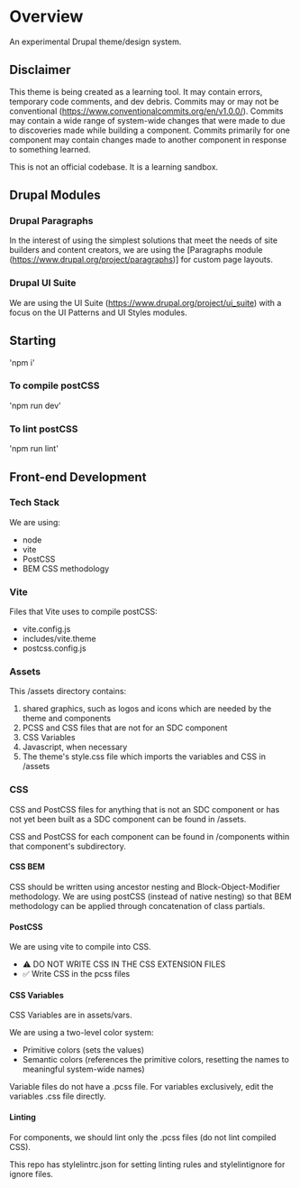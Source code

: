 # Overview

An experimental Drupal theme/design system.

## Disclaimer
This theme is being created as a learning tool. It may contain errors, temporary code comments, and dev debris. Commits may or may not be conventional (https://www.conventionalcommits.org/en/v1.0.0/). Commits may contain a wide range of system-wide changes that were made to due to discoveries made while building a component. Commits primarily for one component may contain changes made to another component in response to something learned.

This is not an official codebase. It is a learning sandbox.

## Drupal Modules

### Drupal Paragraphs
In the interest of using the simplest solutions that meet the needs of site builders and content creators, we are using the [Paragraphs module (https://www.drupal.org/project/paragraphs)] for custom page layouts.

### Drupal UI Suite
We are using the UI Suite (https://www.drupal.org/project/ui_suite) with a focus on the UI Patterns and UI Styles modules.

## Starting
'npm i'

### To compile postCSS
'npm run dev'

### To lint postCSS
'npm run lint'

## Front-end Development

### Tech Stack
We are using:

- node
- vite
- PostCSS
- BEM CSS methodology

### Vite
Files that Vite uses to compile postCSS:

- vite.config.js
- includes/vite.theme
- postcss.config.js

### Assets
This /assets directory contains:

1. shared graphics, such as logos and icons which are needed by the theme and components
2. PCSS and CSS files that are not for an SDC component
3. CSS Variables
4. Javascript, when necessary
5. The theme's style.css file which imports the variables and CSS in /assets

### CSS
CSS and PostCSS files for anything that is not an SDC component or has not yet been built as a SDC component can be found in /assets.

CSS and PostCSS for each component can be found in /components within that component's subdirectory.

#### CSS BEM
CSS should be written using ancestor nesting and Block-Object-Modifier methodology. We are using postCSS (instead of native nesting) so that BEM methodology can be applied through concatenation of class partials.

#### PostCSS
We are using vite to compile into CSS.

- ⚠️ DO NOT WRITE CSS IN THE CSS EXTENSION FILES
- ✅ Write CSS in the pcss files

#### CSS Variables
CSS Variables are in assets/vars.

We are using a two-level color system:

- Primitive colors (sets the values)
- Semantic colors (references the primitive colors, resetting the names to meaningful system-wide names)

Variable files do not have a .pcss file. For variables exclusively, edit the variables .css file directly.

#### Linting
For components, we should lint only the .pcss files (do not lint compiled CSS).

This repo has stylelintrc.json for setting linting rules and stylelintignore for ignore files.
